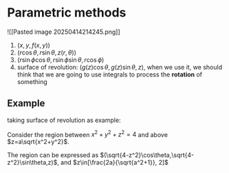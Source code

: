# Parametric methods

![[Pasted image 20250414214245.png]]

1. $(x, y, f(x,y))$
2. $(r\cos{\theta},r\sin{\theta},z(r,\theta))$
3. $(r\sin{\phi}\cos{\theta},r\sin{\phi}\sin{\theta},r\cos{\phi})$
4. surface of revolution: $(g(z)\cos{\theta},g(z)\sin{\theta},z)$, when we use it, we should think that we are going to use integrals to process the **rotation** of something

## Example

taking surface of revolution as example:

Consider the region between $x^2+y^2+z^2=4$ and above $z=a\sqrt{x^2+y^2}$.

The region can be expressed as $(\sqrt{4-z^2}\cos\theta,\sqrt{4-z^2}\sin\theta,z)$, and $z\in[\frac{2a}{\sqrt{a^2+1}}, 2]$

